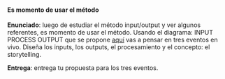 #### Es momento de usar el método

**Enunciado**: luego de estudiar el método input/output y ver algunos referentes, es momento 
de usar el método. Usando el diagrama: INPUT PROCESS OUTPUT 
que se propone [aquí](https://www.patrik-huebner.com/method/) vas a pensar en tres 
eventos en vivo. Diseña los inputs, los outputs, el procesamiento y el concepto: el storytelling.

**Entrega**: entrega tu propuesta para los tres eventos.

